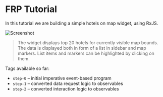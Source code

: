 # FRP Tutorial

In this tutorial we are building a simple hotels on map widget, using RxJS.

![Screenshot](http://i.imgur.com/xq1MtxV.png)

> The widget displays top 20 hotels for currently visible map bounds. The data is displayed both in form of a list in sidebar and map markers. List items and markers can be highlighted by clicking on them.

Tags available so far:

- `step-0` – initial imperative event-based program
- `step-1` – converted data request logic to observables
- `step-2` – converted interaction logic to observables
